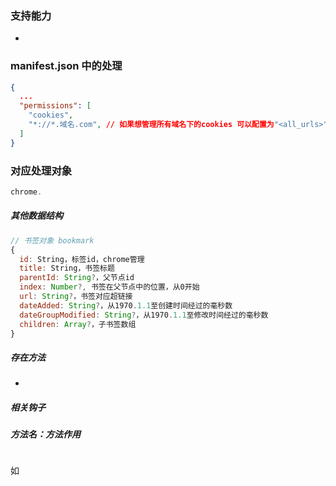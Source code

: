 

### 支持能力

-

### manifest.json 中的处理

```json
{
  ...
  "permissions": [
    "cookies",
    "*://*.域名.com", // 如果想管理所有域名下的cookies 可以配置为"<all_urls>"
  ]
}
```

### 对应处理对象

```js
chrome.
```

##### 其他数据结构

```js
// 书签对象 bookmark
{
  id: String，标签id，chrome管理
  title: String，书签标题
  parentId: String?，父节点id
  index: Number?, 书签在父节点中的位置，从0开始
  url: String?，书签对应超链接
  dateAdded: String?，从1970.1.1至创建时间经过的毫秒数
  dateGroupModified: String?，从1970.1.1至修改时间经过的毫秒数
  children: Array?，子书签数组
}
```

##### 存在方法

- 

##### 相关钩子



##### 方法名：方法作用

```js

```

如

```js

```



